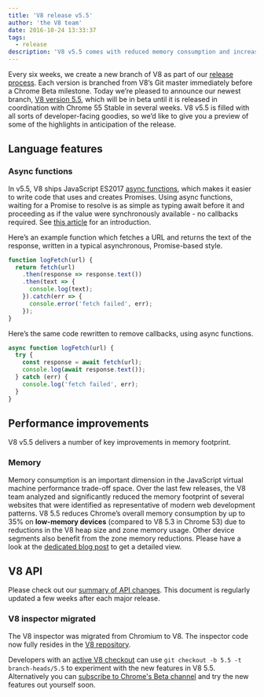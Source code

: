 ```yaml
---
title: 'V8 release v5.5'
author: 'the V8 team'
date: 2016-10-24 13:33:37
tags:
  - release
description: 'V8 v5.5 comes with reduced memory consumption and increased support for ECMAScript language features.'
---
```

Every six weeks, we create a new branch of V8 as part of our [release process](/docs/release-process). Each version is branched from V8’s Git master immediately before a Chrome Beta milestone. Today we’re pleased to announce our newest branch, [V8 version 5.5](https://chromium.googlesource.com/v8/v8.git/+log/branch-heads/5.5), which will be in beta until it is released in coordination with Chrome 55 Stable in several weeks. V8 v5.5 is filled with all sorts of developer-facing goodies, so we’d like to give you a preview of some of the highlights in anticipation of the release.

<!--truncate-->
## Language features

### Async functions

In v5.5, V8 ships JavaScript ES2017 [async functions](https://developers.google.com/web/fundamentals/getting-started/primers/async-functions), which makes it easier to write code that uses and creates Promises. Using async functions, waiting for a Promise to resolve is as simple as typing await before it and proceeding as if the value were synchronously available - no callbacks required. See [this article](https://developers.google.com/web/fundamentals/getting-started/primers/async-functions) for an introduction.

Here’s an example function which fetches a URL and returns the text of the response, written in a typical asynchronous, Promise-based style.

```js
function logFetch(url) {
  return fetch(url)
    .then(response => response.text())
    .then(text => {
      console.log(text);
    }).catch(err => {
      console.error('fetch failed', err);
    });
}
```

Here’s the same code rewritten to remove callbacks, using async functions.

```js
async function logFetch(url) {
  try {
    const response = await fetch(url);
    console.log(await response.text());
  } catch (err) {
    console.log('fetch failed', err);
  }
}
```

## Performance improvements

V8 v5.5 delivers a number of key improvements in memory footprint.

### Memory

Memory consumption is an important dimension in the JavaScript virtual machine performance trade-off space. Over the last few releases, the V8 team analyzed and significantly reduced the memory footprint of several websites that were identified as representative of modern web development patterns. V8 5.5 reduces Chrome’s overall memory consumption by up to 35% on **low-memory devices** (compared to V8 5.3 in Chrome 53) due to reductions in the V8 heap size and zone memory usage. Other device segments also benefit from the zone memory reductions. Please have a look at the [dedicated blog post](/blog/optimizing-v8-memory) to get a detailed view.

## V8 API

Please check out our [summary of API changes](https://docs.google.com/document/d/1g8JFi8T_oAE_7uAri7Njtig7fKaPDfotU6huOa1alds/edit). This document is regularly updated a few weeks after each major release.

### V8 inspector migrated

The V8 inspector was migrated from Chromium to V8. The inspector code now fully resides in the [V8 repository](https://chromium.googlesource.com/v8/v8/+/master/src/inspector/).

Developers with an [active V8 checkout](/docs/source-code#using-git) can use `git checkout -b 5.5 -t branch-heads/5.5` to experiment with the new features in V8 5.5. Alternatively you can [subscribe to Chrome's Beta channel](https://www.google.com/chrome/browser/beta.html) and try the new features out yourself soon.
